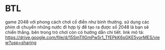 # BTL
game 2048 với phong cách chơi cổ điển như bình thường.
sử dụng các phím di chuyển những nước đi hợp lý để tạo ra được số 2048 là bạn sẽ chiến thắng.
bên trong trò chơi còn có hướng dẫn chi tiết.
link mô tả: https://drive.google.com/file/d/15SmTllGmPw5r1_TfEPkK6sGKE5yorMES/view?usp=sharing
